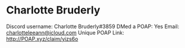 # Charlotte Bruderly

Discord username: Charlotte Bruderly#3859
DMed a POAP: Yes
Email: charlotteleeann@icloud.com
Unique POAP Link: http://POAP.xyz/claim/yizs6o